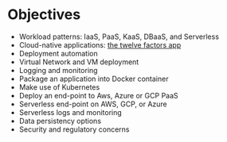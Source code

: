 # Objectives

* Workload patterns: IaaS, PaaS, KaaS, DBaaS, and Serverless
* Cloud-native applications: [the twelve factors app](https://12factor.net/)
* Deployment automation
* Virtual Network and VM deployment
* Logging and monitoring
* Package an application into Docker container
* Make use of Kubernetes
* Deploy an end-point to Aws, Azure or GCP PaaS
* Serverless end-point on AWS, GCP, or Azure
* Serverless logs and monitoring
* Data persistency options
* Security and regulatory concerns

